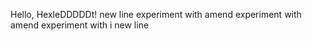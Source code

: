 Hello, HexleDDDDDt!
new line
experiment with amend
experiment with amend
experiment with i
new line

